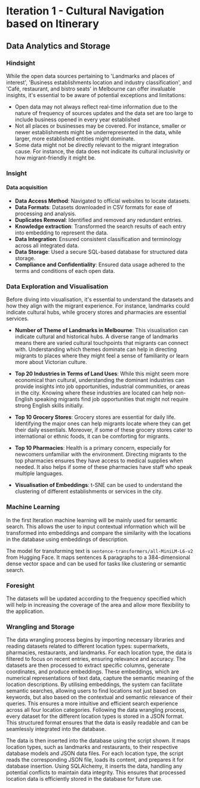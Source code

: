 # Iteration 1 - Cultural Navigation based on Itinerary

## Data Analytics and Storage

### Hindsight

While the open data sources pertaining to 'Landmarks and places of interest', 'Business establishments location and industry classification', and 'Café, restaurant, and bistro seats' in Melbourne can offer invaluable insights, it's essential to be aware of potential exceptions and limitations:

- Open data may not always reflect real-time information due to the nature of frequency of sources updates and the data set are too large to include business opened in every year established
- Not all places or businesses may be covered. For instance, smaller or newer establishments might be underrepresented in the data, while larger, more established entities might dominate.
- Some data might not be directly relevant to the migrant integration cause. For instance, the data does not indicate its cultural inclusivity or how migrant-friendly it might be.

### Insight

#### Data acquisition

- **Data Access Method**: Navigated to official websites to locate datasets.
- **Data Formats**: Datasets downloaded in CSV formats for ease of processing and analysis.
- **Duplicates Removal**: Identified and removed any redundant entries.
- **Knowledge extraction**: Transformed the search results of each entry into embedding to represent the data.
- **Data Integration**: Ensured consistent classification and terminology across all integrated data.
- **Data Storage**: Used a secure SQL-based database for structured data storage.
- **Compliance and Confidentiality**: Ensured data usage adhered to the terms and conditions of each open data.

### Data Exploration and Visualisation

Before diving into visualisation, it's essential to understand the datasets and how they align with the migrant experience. For instance, landmarks could indicate cultural hubs, while grocery stores and pharmacies are essential services.

- **Number of Theme of Landmarks in Melbourne**: This visualisation can indicate cultural and historical hubs. A diverse range of landmarks means there are varied cultural touchpoints that migrants can connect with. Understanding which themes dominate can help in directing migrants to places where they might feel a sense of familiarity or learn more about Victorian culture.

- **Top 20 Industries in Terms of Land Uses**: While this might seem more economical than cultural, understanding the dominant industries can provide insights into job opportunities, industrial communities, or areas in the city. Knowing where these industries are located can help non-English speaking migrants find job opportunities that might not require strong English skills initially.

- **Top 10 Grocery Stores**: Grocery stores are essential for daily life. Identifying the major ones can help migrants locate where they can get their daily essentials. Moreover, if some of these grocery stores cater to international or ethnic foods, it can be comforting for migrants.

- **Top 10 Pharmacies**: Health is a primary concern, especially for newcomers unfamiliar with the environment. Directing migrants to the top pharmacies ensures they have access to medical supplies when needed. It also helps if some of these pharmacies have staff who speak multiple languages.

- **Visualisation of Embeddings**: t-SNE can be used to understand the clustering of different establishments or services in the city.

### Machine Learning

In the first Iteration machine learning will be mainly used for semantic search. This allows the user to input contextual information which will be transformed into embeddings and compare the similarity with the locations in the database using embeddings of description.

The model for transforming text is `sentence-transformers/all-MiniLM-L6-v2` from Hugging Face. It maps sentences & paragraphs to a 384-dimensional dense vector space and can be used for tasks like clustering or semantic search.

### Foresight

The datasets will be updated according to the frequency specified which will help in increasing the coverage of the area and allow more flexibility to the application.

### Wrangling and Storage

The data wrangling process begins by importing necessary libraries and reading datasets related to different location types: supermarkets, pharmacies, restaurants, and landmarks. For each location type, the data is filtered to focus on recent entries, ensuring relevance and accuracy. The datasets are then processed to extract specific columns, generate coordinates, and produce embeddings. These embeddings, which are numerical representations of text data, capture the semantic meaning of the location descriptions. By utilising embeddings, the system can facilitate semantic searches, allowing users to find locations not just based on keywords, but also based on the contextual and semantic relevance of their queries. This ensures a more intuitive and efficient search experience across all four location categories. Following the data wrangling process, every dataset for the different location types is stored in a JSON format. This structured format ensures that the data is easily readable and can be seamlessly integrated into the database.

The data is then inserted into the database using the script shown. It maps location types, such as landmarks and restaurants, to their respective database models and JSON data files. For each location type, the script reads the corresponding JSON file, loads its content, and prepares it for database insertion. Using SQLAlchemy, it inserts the data, handling any potential conflicts to maintain data integrity. This ensures that processed location data is efficiently stored in the database for future use.

